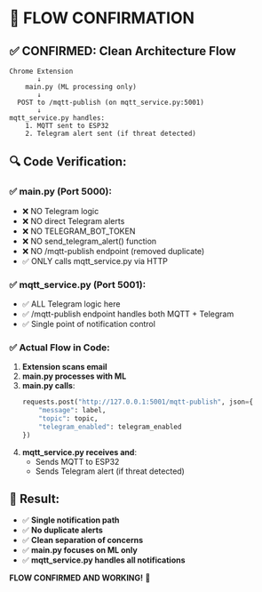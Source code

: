 # 🎯 FLOW CONFIRMATION

## ✅ CONFIRMED: Clean Architecture Flow

```
Chrome Extension 
       ↓
    main.py (ML processing only)
       ↓
  POST to /mqtt-publish (on mqtt_service.py:5001)
       ↓
mqtt_service.py handles:
    1. MQTT sent to ESP32
    2. Telegram alert sent (if threat detected)
```

## 🔍 Code Verification:

### ✅ main.py (Port 5000):
- ❌ NO Telegram logic
- ❌ NO direct Telegram alerts  
- ❌ NO TELEGRAM_BOT_TOKEN
- ❌ NO send_telegram_alert() function
- ❌ NO /mqtt-publish endpoint (removed duplicate)
- ✅ ONLY calls mqtt_service.py via HTTP

### ✅ mqtt_service.py (Port 5001):
- ✅ ALL Telegram logic here
- ✅ /mqtt-publish endpoint handles both MQTT + Telegram
- ✅ Single point of notification control

### ✅ Actual Flow in Code:

1. **Extension scans email**
2. **main.py processes with ML**
3. **main.py calls**:
   ```python
   requests.post("http://127.0.0.1:5001/mqtt-publish", json={
       "message": label, 
       "topic": topic,
       "telegram_enabled": telegram_enabled
   })
   ```
4. **mqtt_service.py receives and**:
   - Sends MQTT to ESP32
   - Sends Telegram alert (if threat detected)

## 🎯 Result:
- ✅ **Single notification path**
- ✅ **No duplicate alerts**  
- ✅ **Clean separation of concerns**
- ✅ **main.py focuses on ML only**
- ✅ **mqtt_service.py handles all notifications**

**FLOW CONFIRMED AND WORKING!** 🚀
